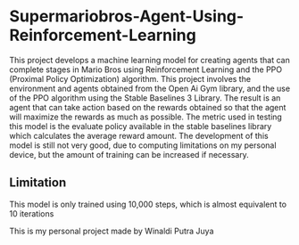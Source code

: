 # Supermariobros-Agent-Using-Reinforcement-Learning
This project develops a machine learning model for creating agents that can complete stages in Mario Bros using Reinforcement Learning and the PPO (Proximal Policy Optimization) algorithm. 
This project involves the environment and agents obtained from the Open Ai Gym library, and the use of the PPO algorithm using the Stable Baselines 3 Library. 
The result is an agent that can take action based on the rewards obtained so that the agent will maximize the rewards as much as possible. 
The metric used in testing this model is the evaluate policy available in the stable baselines library which calculates the average reward amount. 
The development of this model is still not very good, due to computing limitations on my personal device, but the amount of training can be increased if necessary.

## Limitation
This model is only trained using 10,000 steps, which is almost equivalent to 10 iterations

This is my personal project made by Winaldi Putra Juya
